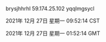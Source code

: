 brysjhhrhl 59.174.25.102 yqqlmgsycl

2021年 12月 27日 星期一 09:52:14 CST

2021年 12月 27日 星期一 01:52:14 GMT
